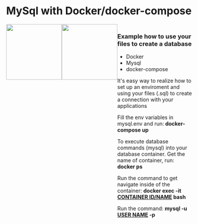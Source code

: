 # MySql with Docker/docker-compose
<div style="display: flex;">
<img width="150" src="https://cdn.iconscout.com/icon/free/png-256/docker-2-458268.png">
<img width="150" src="https://cdn.iconscout.com/icon/free/png-256/mysql-6-226028.png">
<div>
<h3>Example how to use your files to create a database</h3>
<ul>
<li>Docker</li>
<li>Mysql</li>
<li>docker-compose</li>
</ul>
<p>
It's easy way to realize how to set up an enviroment and using your files (.sql) to create a connection with your applications
<p>
<p>
Fill the env variables in mysql.env and run:<b> docker-compose up</b>
</p>
<p>
To execute database commands (mysql) into your database container. Get the name of container, run: <b>docker ps</b>
</p>
<p>
  Run the command to get navigate inside of the container: <b>docker exec -it <u>CONTAINER ID/NAME</u> bash </b>
</p>
<p>
  Run the command: <b>mysql -u <u>USER NAME</u> -p</b>
</p>
